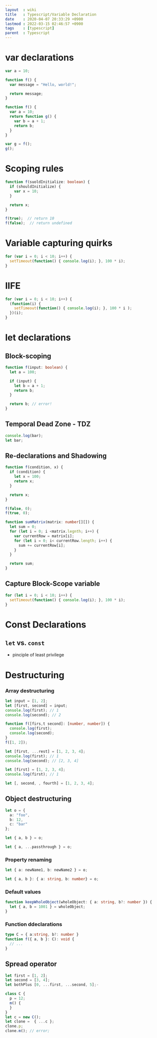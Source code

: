 ```yaml
---
layout  : wiki
title   : Typescript/Variable Declaration
date    : 2020-04-07 20:33:29 +0900
lastmod : 2022-03-15 02:46:57 +0900
tags    : [typescript]
parent  : Typescript
---
```

# var declarations

```typescript
var a = 10;

function f() {
  var message = "Hello, world!";

  return message;
}

function f() {
  var a = 10;
  return function g() {
    var b = a + 1;
    return b;
  }
}

var g = f();
g();
```

# Scoping rules

```typescript
function f(suoldInitialize: boolean) {
  if (shouldInitialize) {
    var x = 10;
  }

  return x;
}

f(true);  // return 10
f(false);  // return undefined
```

# Variable capturing quirks

```typescript
for (var i = 0; i < 10; i++) {
  setTimeout(function() { console.log(i); }, 100 * i);
}
```

# IIFE

```typescript
for (var i = 0; i < 10; i++) {
  (function(i) {
    setTimeout(function() { console.log(i); }, 100 * i );
  })(i);
}
```

# let declarations

## Block-scoping

```typescript
function f(input: boolean) {
  let a = 100;

  if (input) {
    let b = a + 1;
    return b;
  }

  return b; // error!
}
```

## Temporal Dead Zone - TDZ

```typescript
console.log(bar);
let bar;
```

## Re-declarations and Shadowing

```typescript
function f(condition, x) {
  if (condition) {
    let x = 100;
    return x;
  }

  return x;
}

f(false, 0);
f(true, 0);

function sumMatrix(matrix: number[][]) {
  let sum = 0;
  for (let i = 0; i <matrix.legnth; i++) {
    var currentRow = matrix[i];
    for (let i = 0; i< currentRow.length; i++) {
      sum += currentRow[i];
    }
  }

  return sum;
}
```

## Capture Block-Scope variable

```typescript
for (let i = 0; i < 10; i++) {
  setTimeout(function() { console.log(i); }, 100 * i);
}
```

# Const Declarations

## `let` vs. `const`

- pinciple of least privilege

# Destructuring

### Array destructuring

```typescript
let input = [1, 2];
let [first, second] = input;
console.log(first); // 1
console.log(second); // 2

function f([firs,t second]: [number, number]) {
  console.log(first);
  console.log(second);
}
f([1, 2]);

let [first, ...rest] = [1, 2, 3, 4];
console.log(first); // 1
console.log(second); // [2, 3, 4]

let [first] = [1, 2, 3, 4];
console.log(first); // 1

let [, second, , fourth] = [1, 2, 3, 4];
```

## Object destructuring

```typescript
let o = {
  a: "foo",
  b: 12,
  c: "bar"
};

let { a, b } = o;

let { a, ...passthrough } = o;
```

### Property renaming

```typescript
let { a: newName1, b: newName2 } = o;

let { a, b }: { a: string, b: number} = o;
```

### Default values

```typescript
function keepWholeObject(wholeObject: { a: string, b?: number }) {
  let { a, b = 1001 } = wholeObject;
}
```

### Function ddeclarations

```typescript
type C = { a:string, b?: number }
function f({ a, b }: C): void {
  // ...
}
```

## Spread operator

```typescript
let first = [1, 2];
let second = [3, 4];
let bothPlus [0, ...first, ...second, 5];-

class C {
  p = 12;
  m() {
  }
}
let c = new C();
let clone =  { ...c };
clone.p;
clone.m(); // error;
```
